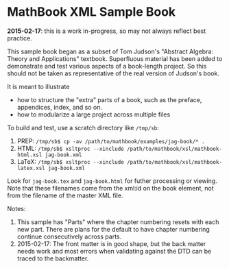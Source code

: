 # MathBook XML Sample Book

**2015-02-17**: this is a work in-progress, so may not always reflect best practice.

This sample book began as a subset of Tom Judson's "Abstract Algebra: Theory and Applications" textbook.  Superfluous material has been added to demonstrate and test various aspects of a book-length project.  So this should not be taken as representative of the real version of Judson's book.

It is meant to illustrate
- how to structure the "extra" parts of a book, such as the preface, appendices, index, and so on.
- how to modularize a large project across multiple files

To build and test, use a scratch directory like `/tmp/sb`:

1. PREP:  `/tmp/sb$ cp -av /path/to/mathbook/examples/jag-book/* .`
2. HTML:  `/tmp/sb$ xsltproc --xinclude /path/to/mathbook/xsl/mathbook-html.xsl jag-book.xml`
3. LaTeX: `/tmp/sb$ xsltproc --xinclude /path/to/mathbook/xsl/mathbook-latex.xsl jag-book.xml`

Look for `jag-book.tex` and `jag-book.html` for futher processing or viewing.  Note that these filenames come from the xml:id on the book element, not from the filename of the master XML file.

Notes:

1.  This sample has "Parts" where the chapter numbering resets with each new part.  There are plans for the default to have chapter numbering continue consecutively across parts.
2.  2015-02-17: The front matter is in good shape, but the back matter needs work and most errors when validating against the DTD can be traced to the backmatter.
